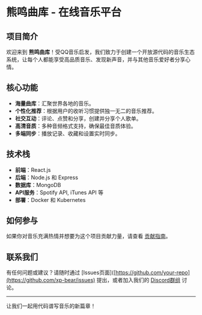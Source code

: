 # 熊鸣曲库 - 在线音乐平台

## 项目简介

欢迎来到 **熊鸣曲库**！受QQ音乐启发，我们致力于创建一个开放源代码的音乐生态系统，让每个人都能享受高品质音乐、发现新声音，并与其他音乐爱好者分享心情。

## 核心功能

- **海量曲库**：汇聚世界各地的音乐。
- **个性化推荐**：根据用户的收听习惯提供独一无二的音乐推荐。
- **社交互动**：评论、点赞和分享，创建并分享个人歌单。
- **高清音质**：多种音频格式支持，确保最佳音质体验。
- **多端同步**：播放记录、收藏和设置实时同步。

## 技术栈

- **前端**：React.js
- **后端**：Node.js 和 Express
- **数据库**：MongoDB
- **API服务**：Spotify API, iTunes API 等
- **部署**：Docker 和 Kubernetes

## 如何参与

如果你对音乐充满热情并想要为这个项目贡献力量，请查看 [贡献指南](./CONTRIBUTING.md)。

## 联系我们

有任何问题或建议？请随时通过 [Issues页面]([https://github.com/your-repo](https://github.com/xp-bear/issues) 提出，或者加入我们的 [Discord群组](#) 讨论。

---

让我们一起用代码谱写音乐的新篇章！
